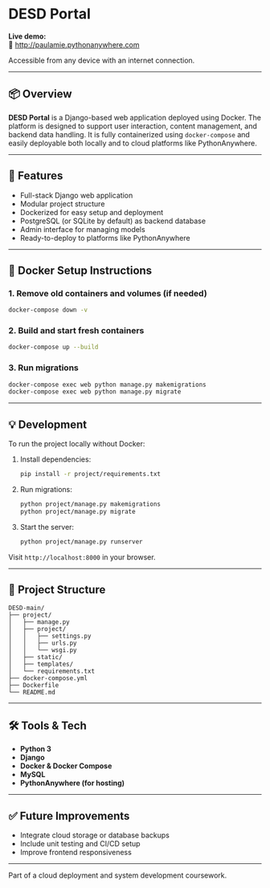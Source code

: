 
# DESD Portal

**Live demo:**  
🔗 http://paulamie.pythonanywhere.com

Accessible from any device with an internet connection.

---

## 📦 Overview

**DESD Portal** is a Django-based web application deployed using Docker. The platform is designed to support user interaction, content management, and backend data handling. It is fully containerized using `docker-compose` and easily deployable both locally and to cloud platforms like PythonAnywhere.

---

## 🚀 Features

- Full-stack Django web application
- Modular project structure
- Dockerized for easy setup and deployment
- PostgreSQL (or SQLite by default) as backend database
- Admin interface for managing models
- Ready-to-deploy to platforms like PythonAnywhere

---

## 🐳 Docker Setup Instructions

### 1. Remove old containers and volumes (if needed)
```bash
docker-compose down -v
```

### 2. Build and start fresh containers
```bash
docker-compose up --build
```

### 3. Run migrations
```bash
docker-compose exec web python manage.py makemigrations
docker-compose exec web python manage.py migrate
```

---

## 💡 Development

To run the project locally without Docker:

1. Install dependencies:
   ```bash
   pip install -r project/requirements.txt
   ```

2. Run migrations:
   ```bash
   python project/manage.py makemigrations
   python project/manage.py migrate
   ```

3. Start the server:
   ```bash
   python project/manage.py runserver
   ```

Visit `http://localhost:8000` in your browser.

---

## 📁 Project Structure

```
DESD-main/
├── project/
│   ├── manage.py
│   ├── project/
│   │   ├── settings.py
│   │   ├── urls.py
│   │   └── wsgi.py
│   ├── static/
│   ├── templates/
│   └── requirements.txt
├── docker-compose.yml
├── Dockerfile
└── README.md
```

---

## 🛠️ Tools & Tech

- **Python 3**
- **Django**
- **Docker & Docker Compose**
- **MySQL**
- **PythonAnywhere (for hosting)**

---

## ✅ Future Improvements

- Integrate cloud storage or database backups
- Include unit testing and CI/CD setup
- Improve frontend responsiveness

---

Part of a cloud deployment and system development coursework.

